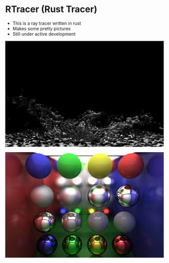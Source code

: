 # RTracer (Rust Tracer)

- This is a ray tracer written in rust
- Makes some pretty pictures
- Still under active development

  
![Splash](https://github.com/ihawn/RTracer/blob/main/Renders/splash.png)

![Cornell Balls](https://github.com/ihawn/RTracer/blob/main/Renders/cornell_balls.PNG)

